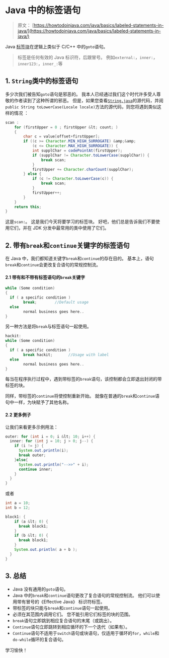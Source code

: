 # Java 中的标签语句

> 原文： [https://howtodoinjava.com/java/basics/labeled-statements-in-java/](https://howtodoinjava.com/java/basics/labeled-statements-in-java/)

Java [标签块](https://docs.oracle.com/javase/specs/jls/se7/html/jls-14.html#jls-14.15)在逻辑上类似于 C/C++ 中的`goto`语句。

> 标签是任何有效的 Java 标识符，后跟冒号。 例如`external:`，`inner:`，`inner123:`，`inner_:`等

## 1\. `String`类中的标签语句

多少次我们被告知`goto`语句是邪恶的。 我本人已经通过我们这个时代许多受人尊敬的作者读到了这种所谓的邪恶。 但是，如果您查看[`String.java`](http://www.docjar.com/html/api/java/lang/String.java.html)的源代码，并阅`public String toLowerCase(Locale locale)`方法的源代码，则您将遇到类似这样的情况 ：

```java
scan :
    for (firstUpper = 0 ; firstUpper &lt; count; ) 
    {
        char c = value[offset+firstUpper];
        if ((c >= Character.MIN_HIGH_SURROGATE) &amp;&amp;
            (c <= Character.MAX_HIGH_SURROGATE)) {
            int supplChar = codePointAt(firstUpper);
            if (supplChar != Character.toLowerCase(supplChar)) {
                break scan;
            }
            firstUpper += Character.charCount(supplChar);
        } else {
            if (c != Character.toLowerCase(c)) {
                break scan;
            }
            firstUpper++;
        }
    }
    return this;
}

```

这是`scan:`。 这是我们今天将要学习的标签块。 好吧，他们总是告诉我们不要使用它们，并在 JDK 分发中最常用的类中使用了它们。

## 2\. 带有`break`和`continue`关键字的标签语句

在 Java 中，我们都知道关键字`break`和`continue`的存在目的。 基本上，语句`break`和`continue`会更改复合语句的常规控制流。

#### 2.1 带有和不带有标签语句的`break`关键字

```java
while (Some condition) 
{
  if ( a specific condition ) 
  		break;        //Default usage
  else
  		normal business goes here..
}

```

另一种方法是将`break`与标签语句一起使用。

```java
hackit:
while (Some condition) 
{
  if ( a specific condition ) 
  		break hackit;       //Usage with label
  else
  		normal business goes here..
}

```

每当在程序执行过程中，遇到带标签的`break`语句，该控制都会立即退出封闭的带标签的块。

同样，带标签的`continue`将使控制重新开始。 就像在普通的`break`和`continue`语句中一样，为块赋予了其他名称。

#### 2.2 更多例子

让我们来看更多示例用法：

```java
outer: for (int i = 0; i &lt; 10; i++) {
  inner: for (int j = 10; j > 0; j--) {
    if (i != j) {
      System.out.println(i);
      break outer;
    }else{
      System.out.println("-->>" + i);
      continue inner;
    }
  }
}

```

或者

```java
int a = 10;
int b = 12;

block1: {
    if (a &lt; 0) {
      break block1;
    }
    if (b &lt; 0) {
      break block1;
    }
    System.out.println( a + b );
  }
}

```

## 3\. 总结

*   Java 没有通用的`goto`语句。
*   Java 中的`break`和`continue`语句更改了复合语句的常规控制流。 他们可以使用带有冒号的《Effective Java》 标识符标签。
*   带标签的块只能与`break`和`continue`语句一起使用。
*   必须在其范围内调用它们。 您不能引用它们标签的块的范围。
*   `break`语句立即跳到相应复合语句的末尾（或跳出）。
*   `Continue`语句立即跳转到相应循环的下一个迭代（如果有）。
*   `Continue`语句不适用于`switch`语句或块语句，仅适用于循环的`for`，`while`和`do-while`循环的复合语句。

学习愉快！